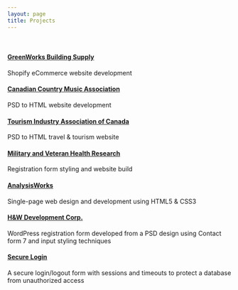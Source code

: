 ```yaml
---
layout: page
title: Projects
---
```

<br>
<h4><a href="https://greenworksstore.com/" target="_blank">GreenWorks Building Supply</a></h4>
<p>Shopify eCommerce website development</p>

<h4><a href="https://www.ccma.org/" target="_blank">Canadian Country Music Association</a></h4>
<p>PSD to HTML website development</p>

<h4><a href="https://tiac-aitc.ca/" target="_blank">Tourism Industry Association of Canada</a></h4>
<p>PSD to HTML travel & tourism website</p>

<h4><a href="https://events.cimvhr.ca/" target="_blank">Military and Veteran Health Research</a></h4>
<p>Registration form styling and website build</p>

<h4><a href="https://www.analysisworks.com/" target="_blank">AnalysisWorks</a></h4>
<p>Single-page web design and development using HTML5 & CSS3</p>

<h4><a href="http://dev-cb-technical-test.pantheonsite.io/" target="_blank">H&W Development Corp.</a></h4>
<p>WordPress registration form developed from a PSD design using Contact form 7 and input styling techniques</p>

<h4><a href="https://github.com/kwignes/secure_session_login" target="_blank">Secure Login</a></h4>
<p>A secure login/logout form with sessions and timeouts to protect a database from unauthorized access</p>